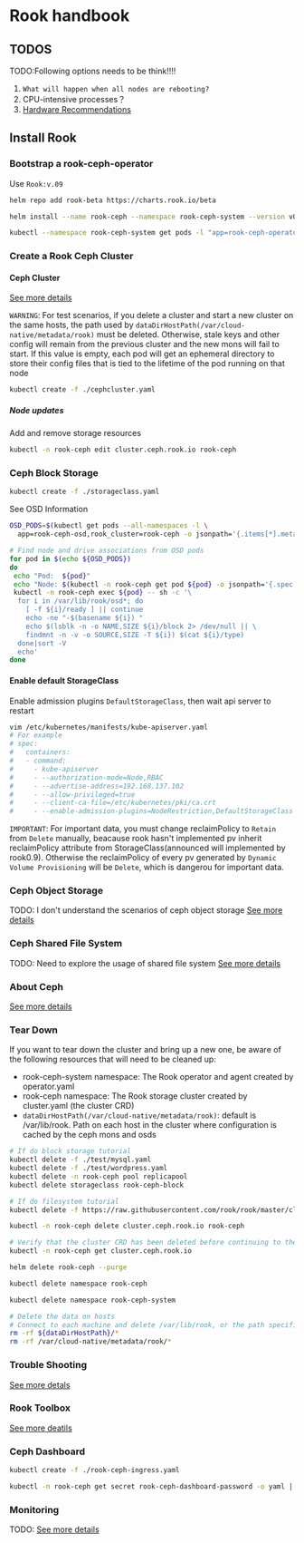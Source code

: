 # Rook handbook

## TODOS

TODO:Following options needs to be think!!!!

1. `What will happen when all nodes are rebooting?`
2. CPU-intensive processes？
3. [Hardware Recommendations](http://docs.ceph.com/docs/master/start/hardware-recommendations/)

## Install Rook

### Bootstrap a rook-ceph-operator

Use `Rook:v.09`

```bash
helm repo add rook-beta https://charts.rook.io/beta

helm install --name rook-ceph --namespace rook-ceph-system --version v0.9.0 rook-beta/rook-ceph
```

```bash
kubectl --namespace rook-ceph-system get pods -l "app=rook-ceph-operator"
```

### Create a Rook Ceph Cluster

#### Ceph Cluster

[See more details](https://rook.github.io/docs/rook/v0.9/ceph-cluster-crd.html)

`WARNING`: For test scenarios, if you delete a cluster and start a new cluster on the same hosts, the path used by `dataDirHostPath(/var/cloud-native/metadata/rook)` must be deleted. Otherwise, stale keys and other config will remain from the previous cluster and the new mons will fail to start. If this value is empty, each pod will get an ephemeral directory to store their config files that is tied to the lifetime of the pod running on that node

```bash
kubectl create -f ./cephcluster.yaml
```

##### Node updates

Add and remove storage resources

```bash
kubectl -n rook-ceph edit cluster.ceph.rook.io rook-ceph
```

### Ceph Block Storage

```bash
kubectl create -f ./storageclass.yaml
```

See OSD Information

```bash
OSD_PODS=$(kubectl get pods --all-namespaces -l \
  app=rook-ceph-osd,rook_cluster=rook-ceph -o jsonpath='{.items[*].metadata.name}')

# Find node and drive associations from OSD pods
for pod in $(echo ${OSD_PODS})
do
 echo "Pod:  ${pod}"
 echo "Node: $(kubectl -n rook-ceph get pod ${pod} -o jsonpath='{.spec.nodeName}')"
 kubectl -n rook-ceph exec ${pod} -- sh -c '\
  for i in /var/lib/rook/osd*; do
    [ -f ${i}/ready ] || continue
    echo -ne "-$(basename ${i}) "
    echo $(lsblk -n -o NAME,SIZE ${i}/block 2> /dev/null || \
    findmnt -n -v -o SOURCE,SIZE -T ${i}) $(cat ${i}/type)
  done|sort -V
  echo'
done
```

#### Enable default StorageClass

Enable admission plugins `DefaultStorageClass`, then wait api server to restart

```bash
vim /etc/kubernetes/manifests/kube-apiserver.yaml
# For example
# spec:
#   containers:
#   - command:
#     - kube-apiserver
#     - --authorization-mode=Node,RBAC
#     - --advertise-address=192.168.137.102
#     - --allow-privileged=true
#     - --client-ca-file=/etc/kubernetes/pki/ca.crt
#     - --enable-admission-plugins=NodeRestriction,DefaultStorageClass
```

`IMPORTANT`: For important data, you must change reclaimPolicy to `Retain` from `Delete` manually, beacause rook hasn't implemented pv inherit reclaimPolicy attribute from StorageClass(announced will implemented by rook0.9). Otherwise the reclaimPolicy of every pv generated by `Dynamic Volume Provisioning` will be `Delete`, which is dangerou for important data.

### Ceph Object Storage

TODO: I don't understand the scenarios of ceph object storage
[See more details](https://rook.github.io/docs/rook/v0.9/ceph-object.html)

### Ceph Shared File System

TODO: Need to explore the usage of shared file system
[See more details](https://rook.github.io/docs/rook/v0.9/ceph-filesystem.html)

### About Ceph

[See more details](http://docs.ceph.com/docs/mimic/start/intro/)

### Tear Down

If you want to tear down the cluster and bring up a new one, be aware of the following resources that will need to be cleaned up:

* rook-ceph-system namespace: The Rook operator and agent created by operator.yaml
* rook-ceph namespace: The Rook storage cluster created by cluster.yaml (the cluster CRD)
* `dataDirHostPath(/var/cloud-native/metadata/rook)`: default is /var/lib/rook. Path on each host in the cluster where configuration is cached by the ceph mons and osds

```bash
# If do block storage tutorial
kubectl delete -f ./test/mysql.yaml
kubectl delete -f ./test/wordpress.yaml
kubectl delete -n rook-ceph pool replicapool
kubectl delete storageclass rook-ceph-block

# If do filesystem tutorial
kubectl delete -f https://raw.githubusercontent.com/rook/rook/master/cluster/examples/kubernetes/ceph/kube-registry.yaml

kubectl -n rook-ceph delete cluster.ceph.rook.io rook-ceph

# Verify that the cluster CRD has been deleted before continuing to the next step.
kubectl -n rook-ceph get cluster.ceph.rook.io

helm delete rook-ceph --purge

kubectl delete namespace rook-ceph

kubectl delete namespace rook-ceph-system

# Delete the data on hosts
# Connect to each machine and delete /var/lib/rook, or the path specified by the dataDirHostPath
rm -rf ${dataDirHostPath}/*
rm -rf /var/cloud-native/metadata/rook/*
```

### Trouble Shooting

[See more detals](https://rook.github.io/docs/rook/v0.8/ceph-teardown.html#troubleshooting)

### Rook Toolbox

[See more deatils](https://rook.github.io/docs/rook/v0.8/toolbox.html)

### Ceph Dashboard

```bash
kubectl create -f ./rook-ceph-ingress.yaml
```

```bash
kubectl -n rook-ceph get secret rook-ceph-dashboard-password -o yaml | grep "password:" | awk '{print $2}' | base64 --decode
```

### Monitoring

TODO:
[See more details](https://rook.github.io/docs/rook/v0.8/monitoring.html)
